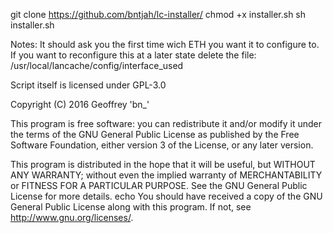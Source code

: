 git clone https://github.com/bntjah/lc-installer/
chmod +x installer.sh
sh installer.sh

Notes: It should ask you the first time wich ETH you want it to configure to.
If you want to reconfigure this at a later state delete the file: /usr/local/lancache/config/interface_used

Script itself is licensed under GPL-3.0

Copyright (C) 2016 Geoffrey 'bn_'

This program is free software: you can redistribute it and/or modify
it under the terms of the GNU General Public License as published by
the Free Software Foundation, either version 3 of the License, or
any later version.

This program is distributed in the hope that it will be useful,
but WITHOUT ANY WARRANTY; without even the implied warranty of
MERCHANTABILITY or FITNESS FOR A PARTICULAR PURPOSE.  See the
GNU General Public License for more details.
echo 
You should have received a copy of the GNU General Public License
along with this program.  If not, see <http://www.gnu.org/licenses/>.
